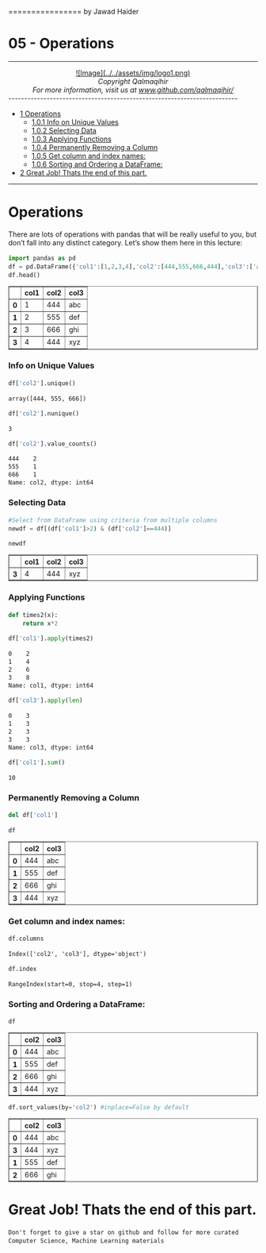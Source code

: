 ================
by Jawad Haider

# **05 - Operations**
------------------------------------------------------------------------
<center>
<a href=''>![Image](../../assets/img/logo1.png)</a>
</center>
<center>
<em>Copyright Qalmaqihir</em>
</center>
<center>
<em>For more information, visit us at
<a href='http://www.github.com/qalmaqihir/'>www.github.com/qalmaqihir/</a></em>
</center>
------------------------------------------------------------------------

- <a href="#operations" id="toc-operations"><span
  class="toc-section-number">1</span> Operations</a>
  - <a href="#info-on-unique-values" id="toc-info-on-unique-values"><span
    class="toc-section-number">1.0.1</span> Info on Unique Values</a>
  - <a href="#selecting-data" id="toc-selecting-data"><span
    class="toc-section-number">1.0.2</span> Selecting Data</a>
  - <a href="#applying-functions" id="toc-applying-functions"><span
    class="toc-section-number">1.0.3</span> Applying Functions</a>
  - <a href="#permanently-removing-a-column"
    id="toc-permanently-removing-a-column"><span
    class="toc-section-number">1.0.4</span> Permanently Removing a
    Column</a>
  - <a href="#get-column-and-index-names"
    id="toc-get-column-and-index-names"><span
    class="toc-section-number">1.0.5</span> Get column and index names:</a>
  - <a href="#sorting-and-ordering-a-dataframe"
    id="toc-sorting-and-ordering-a-dataframe"><span
    class="toc-section-number">1.0.6</span> Sorting and Ordering a
    DataFrame:</a>
- <a href="#great-job-thats-the-end-of-this-part."
  id="toc-great-job-thats-the-end-of-this-part."><span
  class="toc-section-number">2</span> Great Job! Thats the end of this
  part.</a>

------------------------------------------------------------------------

# Operations

There are lots of operations with pandas that will be really useful to
you, but don’t fall into any distinct category. Let’s show them here in
this lecture:

``` python
import pandas as pd
df = pd.DataFrame({'col1':[1,2,3,4],'col2':[444,555,666,444],'col3':['abc','def','ghi','xyz']})
df.head()
```

<div>
<table border="1" class="dataframe">
  <thead>
    <tr style="text-align: right;">
      <th></th>
      <th>col1</th>
      <th>col2</th>
      <th>col3</th>
    </tr>
  </thead>
  <tbody>
    <tr>
      <th>0</th>
      <td>1</td>
      <td>444</td>
      <td>abc</td>
    </tr>
    <tr>
      <th>1</th>
      <td>2</td>
      <td>555</td>
      <td>def</td>
    </tr>
    <tr>
      <th>2</th>
      <td>3</td>
      <td>666</td>
      <td>ghi</td>
    </tr>
    <tr>
      <th>3</th>
      <td>4</td>
      <td>444</td>
      <td>xyz</td>
    </tr>
  </tbody>
</table>
</div>

### Info on Unique Values

``` python
df['col2'].unique()
```

    array([444, 555, 666])

``` python
df['col2'].nunique()
```

    3

``` python
df['col2'].value_counts()
```

    444    2
    555    1
    666    1
    Name: col2, dtype: int64

### Selecting Data

``` python
#Select from DataFrame using criteria from multiple columns
newdf = df[(df['col1']>2) & (df['col2']==444)]
```

``` python
newdf
```

<div>
<table border="1" class="dataframe">
  <thead>
    <tr style="text-align: right;">
      <th></th>
      <th>col1</th>
      <th>col2</th>
      <th>col3</th>
    </tr>
  </thead>
  <tbody>
    <tr>
      <th>3</th>
      <td>4</td>
      <td>444</td>
      <td>xyz</td>
    </tr>
  </tbody>
</table>
</div>

### Applying Functions

``` python
def times2(x):
    return x*2
```

``` python
df['col1'].apply(times2)
```

    0    2
    1    4
    2    6
    3    8
    Name: col1, dtype: int64

``` python
df['col3'].apply(len)
```

    0    3
    1    3
    2    3
    3    3
    Name: col3, dtype: int64

``` python
df['col1'].sum()
```

    10

### Permanently Removing a Column

``` python
del df['col1']
```

``` python
df
```

<div>
<table border="1" class="dataframe">
  <thead>
    <tr style="text-align: right;">
      <th></th>
      <th>col2</th>
      <th>col3</th>
    </tr>
  </thead>
  <tbody>
    <tr>
      <th>0</th>
      <td>444</td>
      <td>abc</td>
    </tr>
    <tr>
      <th>1</th>
      <td>555</td>
      <td>def</td>
    </tr>
    <tr>
      <th>2</th>
      <td>666</td>
      <td>ghi</td>
    </tr>
    <tr>
      <th>3</th>
      <td>444</td>
      <td>xyz</td>
    </tr>
  </tbody>
</table>
</div>

### Get column and index names:

``` python
df.columns
```

    Index(['col2', 'col3'], dtype='object')

``` python
df.index
```

    RangeIndex(start=0, stop=4, step=1)

### Sorting and Ordering a DataFrame:

``` python
df
```

<div>
<table border="1" class="dataframe">
  <thead>
    <tr style="text-align: right;">
      <th></th>
      <th>col2</th>
      <th>col3</th>
    </tr>
  </thead>
  <tbody>
    <tr>
      <th>0</th>
      <td>444</td>
      <td>abc</td>
    </tr>
    <tr>
      <th>1</th>
      <td>555</td>
      <td>def</td>
    </tr>
    <tr>
      <th>2</th>
      <td>666</td>
      <td>ghi</td>
    </tr>
    <tr>
      <th>3</th>
      <td>444</td>
      <td>xyz</td>
    </tr>
  </tbody>
</table>
</div>

``` python
df.sort_values(by='col2') #inplace=False by default
```

<div>
<table border="1" class="dataframe">
  <thead>
    <tr style="text-align: right;">
      <th></th>
      <th>col2</th>
      <th>col3</th>
    </tr>
  </thead>
  <tbody>
    <tr>
      <th>0</th>
      <td>444</td>
      <td>abc</td>
    </tr>
    <tr>
      <th>3</th>
      <td>444</td>
      <td>xyz</td>
    </tr>
    <tr>
      <th>1</th>
      <td>555</td>
      <td>def</td>
    </tr>
    <tr>
      <th>2</th>
      <td>666</td>
      <td>ghi</td>
    </tr>
  </tbody>
</table>
</div>

# Great Job! Thats the end of this part.

`Don't forget to give a star on github and follow for more curated Computer Science, Machine Learning materials`
